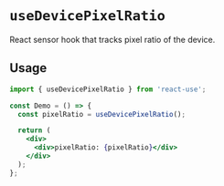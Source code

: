 # `useDevicePixelRatio`

React sensor hook that tracks pixel ratio of the device.

## Usage

```jsx
import { useDevicePixelRatio } from 'react-use';

const Demo = () => {
  const pixelRatio = useDevicePixelRatio();

  return (
    <div>
      <div>pixelRatio: {pixelRatio}</div>
    </div>
  );
};
```
